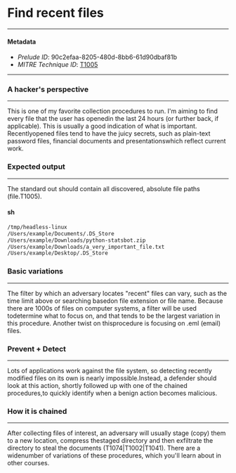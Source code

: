 
# Find recent files

---

#### Metadata

- *Prelude ID*: 90c2efaa-8205-480d-8bb6-61d90dbaf81b
- *MITRE Technique ID*: [T1005](https://attack.mitre.org/techniques/T1005/)

---

### A hacker's perspective

---

This is one of my favorite collection procedures to run. I'm aiming to find every file that the user has openedin the last 24 hours (or further back, if applicable). This is usually a good indication of what is important. Recentlyopened files tend to have the juicy secrets, such as plain-text password files, financial documents and presentationswhich reflect current work.

### Expected output

---

The standard out should contain all discovered, absolute file paths (file.T1005).

#### sh

```sh
/tmp/headless-linux
/Users/example/Documents/.DS_Store
/Users/example/Downloads/python-statsbot.zip
/Users/example/Downloads/a_very_important_file.txt
/Users/example/Desktop/.DS_Store
```

### Basic variations

---

The filter by which an adversary locates "recent" files can vary, such as the time limit above or searching basedon file extension or file name. Because there are 1000s of files on computer systems, a filter will be used todetermine what to focus on, and that tends to be the largest variation in this procedure. Another twist on thisprocedure is focusing on .eml (email) files.

### Prevent + Detect

---

Lots of applications work against the file system, so detecting recently modified files on its own is nearly impossible.Instead, a defender should look at this action, shortly followed up with one of the chained procedures,to quickly identify when a benign action becomes malicious.

### How it is chained

---

After collecting files of interest, an adversary will usually stage (copy) them to a new location, compress thestaged directory and then exfiltrate the directory to steal the documents (T1074|T1002|T1041). There are a widenumber of variations of these procedures, which you'll learn about in other courses.
